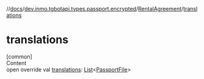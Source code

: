 //[docs](../../../index.md)/[dev.inmo.tgbotapi.types.passport.encrypted](../index.md)/[RentalAgreement](index.md)/[translations](translations.md)



# translations  
[common]  
Content  
open override val [translations](translations.md): [List](https://kotlinlang.org/api/latest/jvm/stdlib/kotlin.collections/-list/index.html)<[PassportFile](../-passport-file/index.md)>  



